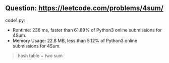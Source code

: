 ## Question: https://leetcode.com/problems/4sum/

code1.py:
* Runtime: 236 ms, faster than 61.89% of Python3 online submissions for 4Sum.
* Memory Usage: 22.8 MB, less than 5.12% of Python3 online submissions for 4Sum.
> hash table + two sum